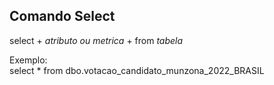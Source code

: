 ## Comando Select
select + _atributo_ _ou_ _metrica_ + from _tabela_

Exemplo:  
select * from dbo.votacao_candidato_munzona_2022_BRASIL

